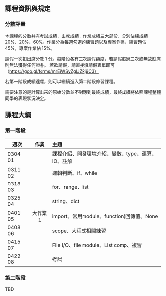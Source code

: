 ## 課程資訊與規定

### 分數評量

本課程的分數共有考試成績、出席成績、作業成績三大部份，分別佔總成績 20%、20%、60%。作業分為每週勾選的練習題以及專案作業，練習題佔 45%，專案作業佔 15%。

請假一次扣出席分數 1 分。每階段各有三次請假額度，若請假超過三次或無故缺席則無法獲得任何證書。 若欲請假，請直接填請假表單即可（https://goo.gl/forms/mrEjWSvZglJZRj9C3）

若第一階段成績達標，則可以繼續進入第二階段修習課程。

需要注意的是計算出來的原始分數並不對應到最終成績，最終成績將依照課程整體同學的表現狀況決定。

## 課程大綱

### 第一階段

| 週次    | 作業      | 主題                                   |
| ------- |:---------:|:-------------------------------------- |
| 0304 01 |           | 課程介紹、開發環境介紹、變數、type、運算、IO、註解 |
| 0311 02 |           | 邏輯判斷、if、while |
| 0318 03 |           | for、range、list |
| 0325 04 |           | string、dict | 
| 0401 05 | 大作業1    | import、常用module、function(回傳值、None | 
| 0408 06 |           | scope、大程式相關練習 |  
| 0415 07 |           | File I/O、file module、List comp、複習 |
| 0422 08 |           | 考試 |


### 第二階段

TBD